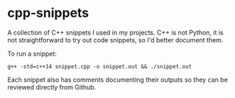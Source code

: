 # cpp-snippets

A collection of C++ snippets I used in my projects. C++ is not Python, it is not straightforward to try out code snippets, so I'd better document them.

To run a snippet:
```
g++ -std=c++14 snippet.cpp -o snippet.out && ./snippet.out
```

Each snippet also has comments documenting their outputs so they can be reviewed directly from Github.